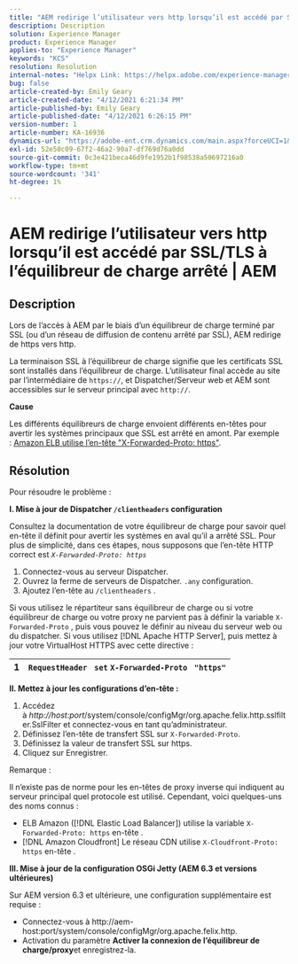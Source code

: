 ```yaml
---
title: "AEM redirige l’utilisateur vers http lorsqu’il est accédé par SSL/TLS à l’équilibreur de charge arrêté | AEM"
description: Description
solution: Experience Manager
product: Experience Manager
applies-to: "Experience Manager"
keywords: "KCS"
resolution: Resolution
internal-notes: "Helpx Link: https://helpx.adobe.com/experience-manager/kb/AEM-redirecting-back-to-http-on-accessed-via-SSL-terminated-Load-Balancer.html"
bug: false
article-created-by: Emily Geary
article-created-date: "4/12/2021 6:21:34 PM"
article-published-by: Emily Geary
article-published-date: "4/12/2021 6:26:15 PM"
version-number: 1
article-number: KA-16936
dynamics-url: "https://adobe-ent.crm.dynamics.com/main.aspx?forceUCI=1&pagetype=entityrecord&etn=knowledgearticle&id=684ec8e8-bb9b-eb11-b1ac-000d3a3680d8"
exl-id: 52e50c09-67f2-46a2-90a7-df769d76a0dd
source-git-commit: 0c3e421beca46d9fe1952b1f98538a50697216a0
workflow-type: tm+mt
source-wordcount: '341'
ht-degree: 1%

---
```


# AEM redirige l’utilisateur vers http lorsqu’il est accédé par SSL/TLS à l’équilibreur de charge arrêté | AEM

## Description


Lors de l’accès à AEM par le biais d’un équilibreur de charge terminé par SSL (ou d’un réseau de diffusion de contenu arrêté par SSL), AEM redirige de https vers http.

La terminaison SSL à l’équilibreur de charge signifie que les certificats SSL sont installés dans l’équilibreur de charge. L’utilisateur final accède au site par l’intermédiaire de `https://`, et Dispatcher/Serveur web et AEM sont accessibles sur le serveur principal avec `http://`.



<b>Cause</b>

Les différents équilibreurs de charge envoient différents en-têtes pour avertir les systèmes principaux que SSL est arrêté en amont. Par exemple : [Amazon ELB utilise l’en-tête &quot;X-Forwarded-Proto: https&quot;](https://docs.aws.amazon.com/elasticloadbalancing/latest/classic/x-forwarded-headers.html#x-forwarded-proto).


## Résolution


Pour résoudre le problème :

<b>I. Mise à jour de Dispatcher `/clientheaders` configuration</b>

Consultez la documentation de votre équilibreur de charge pour savoir quel en-tête il définit pour avertir les systèmes en aval qu’il a arrêté SSL. Pour plus de simplicité, dans ces étapes, nous supposons que l’en-tête HTTP correct est *`X-Forwarded-Proto: https`*

1. Connectez-vous au serveur Dispatcher.
2. Ouvrez la ferme de serveurs de Dispatcher. `.any` configuration.
3. Ajoutez l’en-tête au `/clientheaders` .


Si vous utilisez le répartiteur sans équilibreur de charge ou si votre équilibreur de charge ou votre proxy ne parvient pas à définir la variable `X-Forwarded-Proto` , puis vous pouvez le définir au niveau du serveur web ou du dispatcher. Si vous utilisez [!DNL Apache HTTP Server], puis mettez à jour votre VirtualHost HTTPS avec cette directive :


| 1 | `RequestHeader ` `set` `X-Forwarded-Proto ` `"https"` |
| --- | --- |


<b>II. Mettez à jour les configurations d’en-tête :</b>

1. Accédez à *http://host:port*/system/console/configMgr/org.apache.felix.http.sslfilter.SslFilter et connectez-vous en tant qu’administrateur.
2. Définissez l’en-tête de transfert SSL sur `X-Forwarded-Proto`.
3. Définissez la valeur de transfert SSL sur https.
4. Cliquez sur Enregistrer.


Remarque :

Il n’existe pas de norme pour les en-têtes de proxy inverse qui indiquent au serveur principal quel protocole est utilisé. Cependant, voici quelques-uns des noms connus :

- ELB Amazon ([!DNL Elastic Load Balancer]) utilise la variable `X-Forwarded-Proto: https` en-tête .
- [!DNL Amazon Cloudfront] Le réseau CDN utilise `X-Cloudfront-Proto: https` en-tête .


<b>III. Mise à jour de la configuration OSGi Jetty (AEM 6.3 et versions ultérieures)</b>

Sur AEM version 6.3 et ultérieure, une configuration supplémentaire est requise :

- Connectez-vous à http://aem-host:port/system/console/configMgr/org.apache.felix.http.
- Activation du paramètre <b>Activer la connexion de l’équilibreur de charge/proxy</b>et enregistrez-la.
